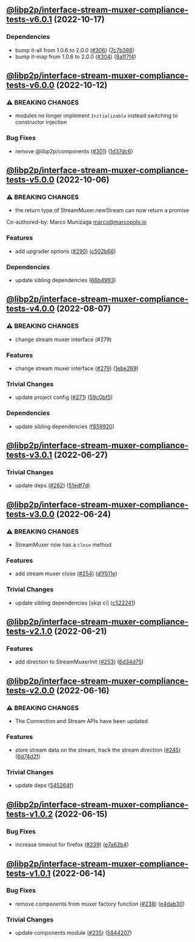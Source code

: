 ## [@libp2p/interface-stream-muxer-compliance-tests-v6.0.1](https://github.com/libp2p/js-libp2p-interfaces/compare/@libp2p/interface-stream-muxer-compliance-tests-v6.0.0...@libp2p/interface-stream-muxer-compliance-tests-v6.0.1) (2022-10-17)


### Dependencies

* bump it-all from 1.0.6 to 2.0.0 ([#306](https://github.com/libp2p/js-libp2p-interfaces/issues/306)) ([7c7b388](https://github.com/libp2p/js-libp2p-interfaces/commit/7c7b3882e33a064b8e5588d6befd823360347464))
* bump it-map from 1.0.6 to 2.0.0 ([#304](https://github.com/libp2p/js-libp2p-interfaces/issues/304)) ([8a1f7f4](https://github.com/libp2p/js-libp2p-interfaces/commit/8a1f7f4241d3acf250ee81a2265a00f58e80e6ed))

## [@libp2p/interface-stream-muxer-compliance-tests-v6.0.0](https://github.com/libp2p/js-libp2p-interfaces/compare/@libp2p/interface-stream-muxer-compliance-tests-v5.0.0...@libp2p/interface-stream-muxer-compliance-tests-v6.0.0) (2022-10-12)


### ⚠ BREAKING CHANGES

* modules no longer implement `Initializable` instead switching to constructor injection

### Bug Fixes

* remove @libp2p/components ([#301](https://github.com/libp2p/js-libp2p-interfaces/issues/301)) ([1d37dc6](https://github.com/libp2p/js-libp2p-interfaces/commit/1d37dc6d3197838a71895d5769ad8bba6eb38fd3))

## [@libp2p/interface-stream-muxer-compliance-tests-v5.0.0](https://github.com/libp2p/js-libp2p-interfaces/compare/@libp2p/interface-stream-muxer-compliance-tests-v4.0.0...@libp2p/interface-stream-muxer-compliance-tests-v5.0.0) (2022-10-06)


### ⚠ BREAKING CHANGES

* the return type of StreamMuxer.newStream can now return a promise

Co-authored-by: Marco Munizaga <marco@marcopolo.io>

### Features

* add upgrader options ([#290](https://github.com/libp2p/js-libp2p-interfaces/issues/290)) ([c502b66](https://github.com/libp2p/js-libp2p-interfaces/commit/c502b66d87020eb8e2768c49be17392c55503f69))


### Dependencies

* update sibling dependencies ([66b4993](https://github.com/libp2p/js-libp2p-interfaces/commit/66b49938a09eeb12bf8ec8d78938d5cffd6ec134))

## [@libp2p/interface-stream-muxer-compliance-tests-v4.0.0](https://github.com/libp2p/js-libp2p-interfaces/compare/@libp2p/interface-stream-muxer-compliance-tests-v3.0.1...@libp2p/interface-stream-muxer-compliance-tests-v4.0.0) (2022-08-07)


### ⚠ BREAKING CHANGES

* change stream muxer interface (#279)

### Features

* change stream muxer interface ([#279](https://github.com/libp2p/js-libp2p-interfaces/issues/279)) ([1ebe269](https://github.com/libp2p/js-libp2p-interfaces/commit/1ebe26988b6a286f36a4fc5177f502cfb60368a1))


### Trivial Changes

* update project config ([#271](https://github.com/libp2p/js-libp2p-interfaces/issues/271)) ([59c0bf5](https://github.com/libp2p/js-libp2p-interfaces/commit/59c0bf5e0b05496fca2e4902632b61bb41fad9e9))


### Dependencies

* update sibling dependencies ([f859920](https://github.com/libp2p/js-libp2p-interfaces/commit/f859920423587ae797ac90ccaa3af8bdf60ae549))

## [@libp2p/interface-stream-muxer-compliance-tests-v3.0.1](https://github.com/libp2p/js-libp2p-interfaces/compare/@libp2p/interface-stream-muxer-compliance-tests-v3.0.0...@libp2p/interface-stream-muxer-compliance-tests-v3.0.1) (2022-06-27)


### Trivial Changes

* update deps ([#262](https://github.com/libp2p/js-libp2p-interfaces/issues/262)) ([51edf7d](https://github.com/libp2p/js-libp2p-interfaces/commit/51edf7d9b3765a6f75c915b1483ea345d0133a41))

## [@libp2p/interface-stream-muxer-compliance-tests-v3.0.0](https://github.com/libp2p/js-libp2p-interfaces/compare/@libp2p/interface-stream-muxer-compliance-tests-v2.1.0...@libp2p/interface-stream-muxer-compliance-tests-v3.0.0) (2022-06-24)


### ⚠ BREAKING CHANGES

* StreamMuxer now has a `close` method

### Features

* add stream muxer close ([#254](https://github.com/libp2p/js-libp2p-interfaces/issues/254)) ([d1f511e](https://github.com/libp2p/js-libp2p-interfaces/commit/d1f511e4b5857769c4eddf902288dc69fcb667b4))


### Trivial Changes

* update sibling dependencies [skip ci] ([c522241](https://github.com/libp2p/js-libp2p-interfaces/commit/c522241b08cfef3995efb5415104f46521dcd3b7))

## [@libp2p/interface-stream-muxer-compliance-tests-v2.1.0](https://github.com/libp2p/js-libp2p-interfaces/compare/@libp2p/interface-stream-muxer-compliance-tests-v2.0.0...@libp2p/interface-stream-muxer-compliance-tests-v2.1.0) (2022-06-21)


### Features

* add direction to StreamMuxerInit ([#253](https://github.com/libp2p/js-libp2p-interfaces/issues/253)) ([6d34d75](https://github.com/libp2p/js-libp2p-interfaces/commit/6d34d755ff4e798d52945f1f099052bdd6a83f2b))

## [@libp2p/interface-stream-muxer-compliance-tests-v2.0.0](https://github.com/libp2p/js-libp2p-interfaces/compare/@libp2p/interface-stream-muxer-compliance-tests-v1.0.2...@libp2p/interface-stream-muxer-compliance-tests-v2.0.0) (2022-06-16)


### ⚠ BREAKING CHANGES

* The Connection and Stream APIs have been updated

### Features

* store stream data on the stream, track the stream direction ([#245](https://github.com/libp2p/js-libp2p-interfaces/issues/245)) ([6d74d2f](https://github.com/libp2p/js-libp2p-interfaces/commit/6d74d2f9f344fb4d6741ba0d35263ebe351a4c65))


### Trivial Changes

* update deps ([545264f](https://github.com/libp2p/js-libp2p-interfaces/commit/545264f87a58394d2a7da77e93f3a596e889238f))

## [@libp2p/interface-stream-muxer-compliance-tests-v1.0.2](https://github.com/libp2p/js-libp2p-interfaces/compare/@libp2p/interface-stream-muxer-compliance-tests-v1.0.1...@libp2p/interface-stream-muxer-compliance-tests-v1.0.2) (2022-06-15)


### Bug Fixes

* increase timeout for firefox ([#239](https://github.com/libp2p/js-libp2p-interfaces/issues/239)) ([e7a62b4](https://github.com/libp2p/js-libp2p-interfaces/commit/e7a62b4457ff96788ef4c445ed1549ce5d832b4e))

## [@libp2p/interface-stream-muxer-compliance-tests-v1.0.1](https://github.com/libp2p/js-libp2p-interfaces/compare/@libp2p/interface-stream-muxer-compliance-tests-v1.0.0...@libp2p/interface-stream-muxer-compliance-tests-v1.0.1) (2022-06-14)


### Bug Fixes

* remove components from muxer factory function ([#238](https://github.com/libp2p/js-libp2p-interfaces/issues/238)) ([e4dab30](https://github.com/libp2p/js-libp2p-interfaces/commit/e4dab306d9bf406b9bb3cb92644e28cf81f7bda6))


### Trivial Changes

* update components module ([#235](https://github.com/libp2p/js-libp2p-interfaces/issues/235)) ([5844207](https://github.com/libp2p/js-libp2p-interfaces/commit/58442070af59aa852c83ec3aecdbd1d2c646b018))
